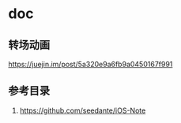 # doc


## 转场动画

https://juejin.im/post/5a320e9a6fb9a0450167f991

## 参考目录
1. https://github.com/seedante/iOS-Note
